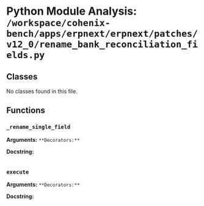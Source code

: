 # Python Module Analysis: `/workspace/cohenix-bench/apps/erpnext/erpnext/patches/v12_0/rename_bank_reconciliation_fields.py`

## Classes

No classes found in this file.


## Functions

### `_rename_single_field`
**Arguments:** ``
**Decorators:** ``

**Docstring:**
```

```
### `execute`
**Arguments:** ``
**Decorators:** ``

**Docstring:**
```

```

